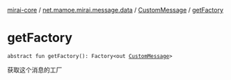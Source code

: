 [mirai-core](../../index.md) / [net.mamoe.mirai.message.data](../index.md) / [CustomMessage](index.md) / [getFactory](./get-factory.md)

# getFactory

`abstract fun getFactory(): Factory<out `[`CustomMessage`](index.md)`>`

获取这个消息的工厂

